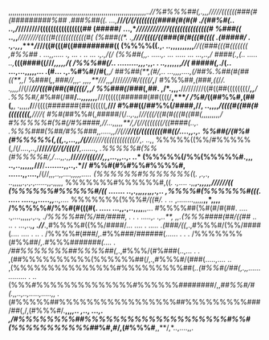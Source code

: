 ,,,,,,,,,,,,,,,,,,,,,,,,,,,,,,,,,,,,,,,,,,,,,,,,,,,,,,,,,,,,,,,,,,,,..*//%#%%%##(,.,,,***/////((((((###(#(#########%##
                                                                     .*###%##((.   ...,*****//*/(/(/((((((((####(#(#(#
                                                                    ./(##%#(..     ..,****/*////////((((((((((((((((##
                                                                    (#####/       ...,****////////////(((((((((((((((#
                                                                  %###((*        ..,,*****////////(((((#((((((((((((#(
                                                                (%###((*.         .,********////((((/((###(#(#(((#((((
                                                              .(#####/ .        .,.,,***,****/*///((#(((#((#########((
                                                              (%%%%((.,.        ..,,,,,,,**,,,******//((###(((#(((((((
                                                             ,#%%##* *.        ...,,..... .,  ...    . .. ... .*,.,/(/
                                                            (%%##(,,*.        .....,.   ... ..... ...         ...,..,/
                                                           ####(*.,(..         .....  ..,*****(((####((///*,,,,,****/(
                                                          /%%%##(*/.*.        .........,,,***.,,.   .  .*.,*,,,,,,*//(
                                                          #####(,*./(..       ...,...,,,,,... .(#... .,.%#%#//#(**,,*/
                                                         ##%##(**,(#/,..      ...,****,,,....,(/##%*.*%##(#(##((**,,*/
                                                         %###(*,,###//,,,.    ,,,,**///*,,**,**////*////#/((((/***,**/
                                                        #%%%##,*(###,((*/*/. .,,,,*//(//*****///(((#(##((#((((/***,,*/
                                                        %%###(*/###(,##. ,/*.,,,.**//*/*//////((#((##((((((((/***,,**/
                                                       .%%%#/,*#%##(/##**/.*.,,,,,,,***///((((((######(##((((/**,****/
                                                       /%#/*((##%%#,(##(,**, .,,,,,**/**//((((#######(##((((((*,***///
                                                       #%##((/##%%(/####,//, ..,,,,******/((((#((##(#((((((((,**//*//(
                                                       #%#(*##%%#(,#####/(/*..,.,,*/****//(((/((#(#(((#((##(,,,,,,,,,/
                                                       #%%%%%#(%#(/#%####,//...,,,,,**/,/*(//(((((((/((####(..,.      
                                                       .%%%###(%##/#%%###*,,.....,,*//(//**//((/((((((((##((/....,,.,.
                                                        %%##(/(#%#(#%%%%%(,((,.,...,,/(//**/////((((((((((((//*,. ..,,
                                                         %%%%%((%%/#%%%%%(,/(/....,..,/**///*//(//(/(((/*/***,.......,
                                                         .%%%%%#(%%(#%%%%#/,/*...,,.,,**//*////(((///,,*,...,,..,. ..*
                                                          (%%%%%(/%%(%%%%%#.,,, ..,..,,,,,*,*///**/**........,,..,.*//
                                                           #%%#(#%#%%#%%%%#, ......,,....,**/(//*,,,..,,....,,,,,.....
                                                            (%%%%%%#%%%%%%%(*(*.  ,.,*., ..,,,,*,.*,.,.,......,,.,,,,,
                                                             %%%%%%%#%%%%%%#,((*.   .,*.... .,,**,*.,,,,,****/*/////((
                                                              (%%%%%%#%%%%%#*/((*   ....... ..,.,,*,,,*,*,*******,.,..
                                                               ,%%%%#(%%%%%%#*(((*.  ..... .....,,*.....*,*,***..,....
                                                                 %%%%%%%(%%%#*/((#/.   .   ..* ,........,,,,,**,,*,,,,
                                                                  /%%%%%#/%%#(#(((#(.       ..... ...,,.,..,,,,**,,...
                                                                    #%%%%##(%#(#/#(##.        ....   .,....,,,,,.,..*,
                                                                    ./%%%%##(%/##/####,          . . . .....,. .,..**,
                                                                    ,,.(%%%####(##/((##* ..           .. . ...,..*,**,
                                                                 .//***.,#%%%%#((%%/####/...             .... . ..*...
                                                               .(###/((*,.,#%%%#/(%%/####(....             .... . .. .
                                                              /%%%%#(###/*,.*#%%###/######(......            .     . .
                                                            /%%%%%%%(#%%##/*,.*#%%%#*######(....  .                   
                                                          /##%%%%%%%##%%%%##(*,.,#%%%/(#%###(..,... . .               
                                                       ,(##%%%%%%%%%%(%%%%%%##(/,.,#%%%#/(###(.....,....       ..     
                                                    ,(%%%%%%%%%%%%%%%#%%%%%%%%%##(*..(#%%#(/##(,.,,...... .........  .
                                               ..*(%%%#%%%%%%%%%%%%%%#%%%%%%########/,,*##%%#/#(.,,..,..,.....,.....,,
                                         .*(#%%%%%##%%%%%%%%%%%%%%%%%##%%%%%%%%%###/##(,/,(#%%%#/.**,,*,,.. ,.., ...,.
                                   ,/#%%%%%%%%##%%%%%%%%%%%%%%%%%%%%#%%#(%%%%%%%%%%%#*#%#,#/,(#%%%#**,,**/,*..,....,,.

